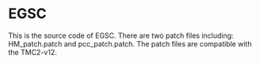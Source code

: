 # EGSC
This is the source code of EGSC. There are two patch files including: HM_patch.patch and pcc_patch.patch. The patch files are compatible with the TMC2-v12.

